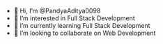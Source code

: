 - 👋 Hi, I’m @PandyaAditya0098
- 👀 I’m interested in Full Stack Development
- 🌱 I’m currently learning Full Stack Development
- 💞️ I’m looking to collaborate on Web Development

<!---
PandyaAditya0098/PandyaAditya0098 is a ✨ special ✨ repository because its `README.md` (this file) appears on your GitHub profile.
You can click the Preview link to take a look at your changes.
--->
